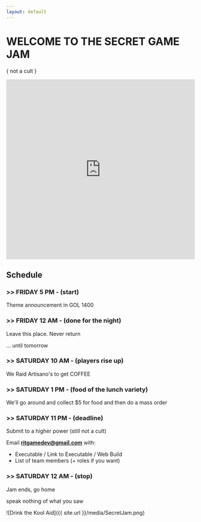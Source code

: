 ```yaml
---
layout: default
---
```


# WELCOME TO THE SECRET GAME JAM
{ not a cult }

<iframe src="https://docs.google.com/presentation/d/e/2PACX-1vTY9Sp-AFRIcRELEynajiPaObhQfJayHHJ67dnKCZEK_GV8oU6-UkQD6fZk_c0wMtSGo9qbjoolZv4M/embed?start=false&loop=false&delayms=60000" frameborder="0" width="100%" height="480px" allowfullscreen="true" mozallowfullscreen="true" webkitallowfullscreen="true"></iframe>

## Schedule 

### >> FRIDAY 5 PM - (start)
Theme announcement in GOL 1400

### >> FRIDAY 12 AM - (done for the night)
Leave this place. Never return 

... until tomorrow

### >> SATURDAY 10 AM - (players rise up)
We Raid Artisano's to get COFFEE

### >> SATURDAY 1 PM - (food of the lunch variety)
We'll go around and collect $5 for food and then do a mass order

### >> SATURDAY 11 PM - (deadline)
Submit to a higher power (still not a cult)

Email <a href="mailto:someone@example.com?Subject=Hello%20again" target="_top"><strong style = "color : cyan">
ritgamedev@gmail.com</strong></a> with:
<ul>
    <li> Executable / Link to Executable / Web Build</li>
    <li> List of team members (+ roles if you want)</li>
</ul>

### >> SATURDAY 12 AM - (stop)
Jam ends, go home

speak nothing of what you saw

![Drink the Kool Aid]({{ site.url }}/media/SecretJam.png)